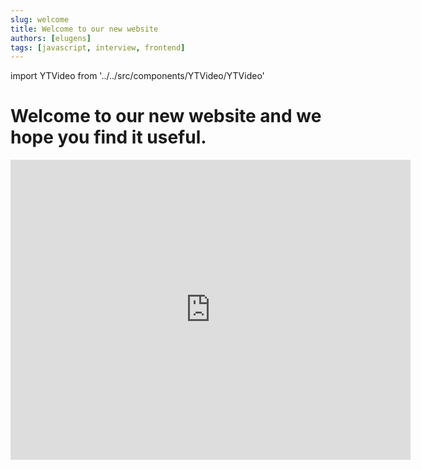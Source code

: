 ```yaml
---
slug: welcome
title: Welcome to our new website
authors: [elugens]
tags: [javascript, interview, frontend]
---
```


import YTVideo from '../../src/components/YTVideo/YTVideo'

# Welcome to our new website and we hope you find it useful.

<div class='videoWrapper'>
<iframe
    width="640"
    height="480"
    src="https://www.youtube.com/embed/W6NZfCO5SIk"
    frameborder="0"
    allow="autoplay; encrypted-media"
    allowfullscreen
>
</iframe>
</div>
